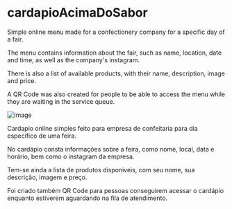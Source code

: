 # cardapioAcimaDoSabor


Simple online menu made for a confectionery company for a specific day of a fair.

The menu contains information about the fair, such as name, location, date and time, as well as the company's instagram.

There is also a list of available products, with their name, description, image and price.

A QR Code was also created for people to be able to access the menu while they are waiting in the service queue.


![image](https://user-images.githubusercontent.com/57837644/184557725-0f7cd84f-198e-4abe-9b3e-44d711451f2b.png)


Cardapio online simples feito para empresa de confeitaria para dia específico de  uma feira.

No cardápio consta informações sobre a feira, como nome, local, data e horário, bem como o instagram da empresa.

Tem-se ainda a lista de produtos disponiveis, com seu nome, sua descrição, imagem e preço.

Foi criado também QR Code para pessoas conseguirem acessar o cardápio enquanto estiverem aguardando na fila de atendimento.
